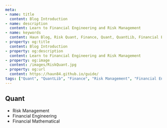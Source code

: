 ```yaml
---
meta:
- name: title
  content: Blog Introduction
- name: description
  content: Learn to Financial Engineering and Risk Management
- name: keywords
  content: Haun Blog, Risk Quant, Finance, Quant, QuantLib, Financial Engineering, Risk Management
- property: og:title
  content: Blog Introduction
- property: og:description
  content: Learn to Financial Engineering and Risk Management
- property: og:image
  content: /images/RiskQuant.jpg
- property: og:url
  content: https://haun84.github.io/guide/
tags: ["Quant", "QuantLib", "Finance", "Risk Management", "Financial Engineering"]
---
```


## Quant

* Risk Management
* Financial Engineering
* Financial Mathematical